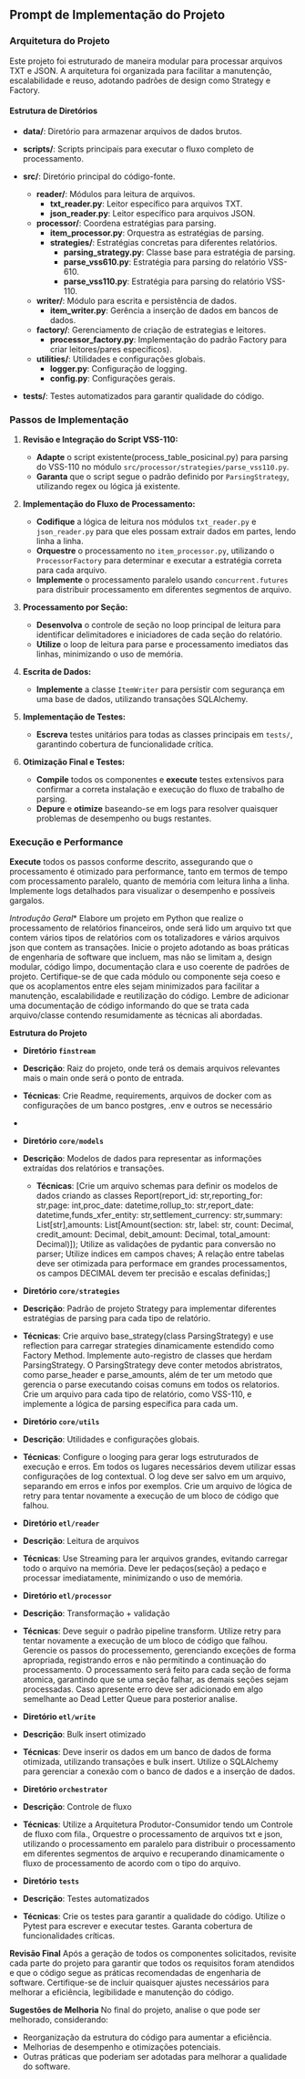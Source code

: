 ## Prompt de Implementação do Projeto

### Arquitetura do Projeto

Este projeto foi estruturado de maneira modular para processar arquivos TXT e JSON. A arquitetura foi organizada para facilitar a manutenção, escalabilidade e reuso, adotando padrões de design como Strategy e Factory.

#### Estrutura de Diretórios

- **data/**: Diretório para armazenar arquivos de dados brutos.
- **scripts/**: Scripts principais para executar o fluxo completo de processamento.
- **src/**: Diretório principal do código-fonte.
  - **reader/**: Módulos para leitura de arquivos.
    - **txt_reader.py**: Leitor específico para arquivos TXT.
    - **json_reader.py**: Leitor específico para arquivos JSON.
  - **processor/**: Coordena estratégias para parsing.
    - **item_processor.py**: Orquestra as estratégias de parsing.
    - **strategies/**: Estratégias concretas para diferentes relatórios.
      - **parsing_strategy.py**: Classe base para estratégia de parsing.
      - **parse_vss610.py**: Estratégia para parsing do relatório VSS-610.
      - **parse_vss110.py**: Estratégia para parsing do relatório VSS-110.
  - **writer/**: Módulo para escrita e persistência de dados.
    - **item_writer.py**: Gerência a inserção de dados em bancos de dados.
  - **factory/**: Gerenciamento de criação de estrategias e leitores.
    - **processor_factory.py**: Implementação do padrão Factory para criar leitores/pares específicos).
  - **utilities/**: Utilidades e configurações globais.
    - **logger.py**: Configuração de logging.
    - **config.py**: Configurações gerais.

- **tests/**: Testes automatizados para garantir qualidade do código.

### Passos de Implementação

1. **Revisão e Integração do Script VSS-110:**

   - **Adapte** o script existente(process_table_posicinal.py) para parsing do VSS-110 no módulo `src/processor/strategies/parse_vss110.py`.
   - **Garanta** que o script segue o padrão definido por `ParsingStrategy`, utilizando regex ou lógica já existente.

2. **Implementação do Fluxo de Processamento:**

   - **Codifique** a lógica de leitura nos módulos `txt_reader.py` e `json_reader.py` para que eles possam extrair dados em partes, lendo linha a linha.
   - **Orquestre** o processamento no `item_processor.py`, utilizando o `ProcessorFactory` para determinar e executar a estratégia correta para cada arquivo.
   - **Implemente** o processamento paralelo usando `concurrent.futures` para distribuir processamento em diferentes segmentos de arquivo.

3. **Processamento por Seção:**

   - **Desenvolva** o controle de seção no loop principal de leitura para identificar delimitadores e iniciadores de cada seção do relatório.
   - **Utilize** o loop de leitura para parse e processamento imediatos das linhas, minimizando o uso de memória.

4. **Escrita de Dados:**

   - **Implemente** a classe `ItemWriter` para persistir com segurança em uma base de dados, utilizando transações SQLAlchemy.

5. **Implementação de Testes:**

   - **Escreva** testes unitários para todas as classes principais em `tests/`, garantindo cobertura de funcionalidade crítica.

6. **Otimização Final e Testes:**

   - **Compile** todos os componentes e **execute** testes extensivos para confirmar a correta instalação e execução do fluxo de trabalho de parsing.
   - **Depure** e **otimize** baseando-se em logs para resolver quaisquer problemas de desempenho ou bugs restantes.

### Execução e Performance

**Execute** todos os passos conforme descrito, assegurando que o processamento é otimizado para performance, tanto em termos de tempo com processamento paralelo, quanto de memória com leitura linha a linha. Implemente logs detalhados para visualizar o desempenho e possíveis gargalos.



*Introdução Geral**
Elabore um projeto em Python que realize o processamento de relatórios financeiros, onde será lido um arquivo txt que contem vários tipos de relatórios com os totalizadores e vários arquivos json que contem as transações. Inicie o projeto adotando as boas práticas de engenharia de software que incluem, mas não se limitam a, design modular, código limpo, documentação clara e uso coerente de padrões de projeto. Certifique-se de que cada módulo ou componente seja coeso e que os acoplamentos entre eles sejam minimizados para facilitar a manutenção, escalabilidade e reutilização do código. Lembre de adicionar uma documentação de código informando do que se trata cada arquivo/classe contendo resumidamente as técnicas ali abordadas.

**Estrutura do Projeto**
- **Diretório `finstream`**
- **Descrição**: Raiz do projeto, onde terá os demais arquivos relevantes mais o main onde será o ponto de entrada.
- **Técnicas**: Crie Readme, requirements, arquivos de docker com as configurações de um banco postgres, .env e outros se necessário
- 
- **Diretório `core/models`**
- **Descrição**: Modelos de dados para representar as informações extraídas dos relatórios e transações.
  - **Técnicas**: [Crie um arquivo schemas para definir os modelos de dados criando as classes Report(report_id: str,reporting_for: str,page: int,proc_date: datetime,rollup_to: str,report_date: datetime,funds_xfer_entity: str,settlement_currency: str,summary: List[str],amounts: List[Amount(section: str, label: str, count: Decimal, credit_amount: Decimal, debit_amount: Decimal, total_amount: Decimal)]);  Utilize as validações de pydantic para conversão no parser; Utilize indices em campos chaves; A relação entre tabelas deve ser otimizada para performace em grandes processamentos, os campos DECIMAL devem ter precisão e escalas definidas;]

- **Diretório `core/strategies`**
- **Descrição**: Padrão de projeto Strategy para implementar diferentes estratégias de parsing para cada tipo de relatório.
- **Técnicas**: Crie arquivo base_strategy(class ParsingStrategy) e use reflection para carregar strategies dinamicamente estendido como Factory Method. Implemente auto-registro de classes que herdam ParsingStrategy. O ParsingStrategy deve conter metodos abristratos, como parse_header e parse_amounts, além de ter um metodo que gerencia o parse executando coisas comuns em todos os relatorios. Crie um arquivo para cada tipo de relatório, como VSS-110, e implemente a lógica de parsing específica para cada um.

- **Diretório `core/utils`**
- **Descrição**: Utilidades e configurações globais.
- **Técnicas**: Configure o looging para gerar logs estruturados de execução e erros. Em todos os lugares necessários devem utilizar essas configurações de log contextual. O log deve ser salvo em um arquivo, separando em erros e infos por exemplos. Crie um arquivo de lógica de retry para tentar novamente a execução de um bloco de código que falhou.

- **Diretório `etl/reader`**
- **Descrição**: Leitura de arquivos
- **Técnicas**: Use Streaming para ler arquivos grandes, evitando carregar todo o arquivo na memória. Deve ler pedaços(seção) a pedaço  e processar imediatamente, minimizando o uso de memória.

- **Diretório `etl/processor`**
- **Descrição**: Transformação + validação
- **Técnicas**: Deve seguir o padrão pipeline transform. Utilize retry para tentar novamente a execução de um bloco de código que falhou. Gerencie os passos do processemento, gerenciando exceções de forma apropriada, registrando erros e não permitindo a continuação do processamento. O processamento será feito para cada seção de forma atomica, garantindo que se uma seção falhar, as demais seções sejam processadas. Caso apresente erro deve ser adicionado em algo semelhante ao Dead Letter Queue para posterior analise.
- **Diretório `etl/write`**
- **Descrição**: Bulk insert otimizado
- **Técnicas**: Deve inserir os dados em um banco de dados de forma otimizada, utilizando transações e bulk insert. Utilize o SQLAlchemy para gerenciar a conexão com o banco de dados e a inserção de dados.

- **Diretório `orchestrator`**
- **Descrição**: Controle de fluxo
- **Técnicas**: Utilize a Arquitetura Produtor-Consumidor tendo um Controle de fluxo com fila., Orquestre o processamento de arquivos txt e json, utilizando o processamento em paralelo para distribuir o processamento em diferentes segmentos de arquivo e recuperando dinamicamente o fluxo de processamento de acordo com o tipo do arquivo.

- **Diretório `tests`**
- **Descrição**: Testes automatizados
- **Técnicas**: Crie os testes para garantir a qualidade do código. Utilize o Pytest para escrever e executar testes. Garanta cobertura de funcionalidades críticas.

**Revisão Final**
Após a geração de todos os componentes solicitados, revisite cada parte do projeto para garantir que todos os requisitos foram atendidos e que o código segue as práticas recomendadas de engenharia de software. Certifique-se de incluir quaisquer ajustes necessários para melhorar a eficiência, legibilidade e manutenção do código.

**Sugestões de Melhoria**
No final do projeto, analise o que pode ser melhorado, considerando:
- Reorganização da estrutura do código para aumentar a eficiência.
- Melhorias de desempenho e otimizações potenciais.
- Outras práticas que poderiam ser adotadas para melhorar a qualidade do software.